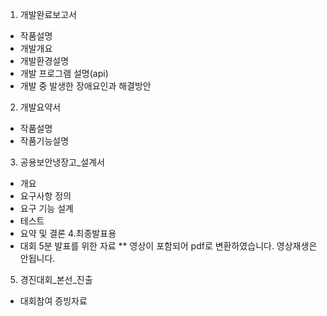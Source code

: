 1. 개발완료보고서
  * 작품설명
  * 개발개요
  * 개발환경설명
  * 개발 프로그램 설명(api)
  * 개발 중 발생한 장애요인과 해결방안
2. 개발요약서
  * 작품설명
  * 작품기능설명
3. 공용보안냉장고_설계서
  * 개요
  * 요구사항 정의
  * 요구 기능 설계
  * 테스트
  * 요약 및 결론
4.최종발표용
  * 대회 5분 발표를 위한 자료
** 영상이 포함되어 pdf로 변환하였습니다. 영상재생은 안됩니다.
5. 경진대회_본선_진출
  * 대회참여 증빙자료
